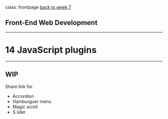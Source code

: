 class: frontpage
<a href="/week-7">back to week 7</a>

<div>
  <h2>Front-End Web Development</h2>
  <hr/>
  <h1>14 JavaScript plugins</h1>
</div>

---

## WIP

Share link for

- Accordion
- Hamburguer menu
- Magic scroll
- S lider
